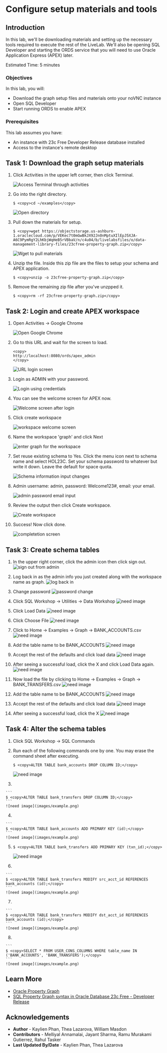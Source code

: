 # Configure setup materials and tools

## Introduction

In this lab, we'll be downloading materials and setting up the necessary tools required to execute the rest of the LiveLab. We'll also be opening SQL Developer and starting the ORDS service that you will need to use Oracle Application Express (APEX) later.

Estimated Time: 5 minutes


### Objectives

In this lab, you will:

- Download the graph setup files and materials onto your noVNC instance
- Open SQL Developer
- Start running ORDS to enable APEX 

### Prerequisites

This lab assumes you have:
- An instance with 23c Free Developer Release database installed
- Access to the instance's remote desktop


## Task 1: Download the graph setup materials


1. Click Activities in the upper left corner, then click Terminal.

    ![Access Terminal through activities](images/activities-terminal.png)

2. Go into the right directory.

    ```
    $ <copy>cd ~/examples</copy>
    ```

    ![Open directory](images/directory.png)

3. Pull down the materials for setup.

    ```
    $ <copy>wget https://objectstorage.us-ashburn-1.oraclecloud.com/p/VEKec7t0mGwBkJX92Jn0nMptuXIlEpJ5XJA-A6C9PymRgY2LhKbjWqHeB5rVBbaV/n/c4u04/b/livelabsfiles/o/data-management-library-files/23cfree-property-graph.zip</copy>
    ```

    ![Wget to pull materials](images/material-pulldown-setup.png)

3. Unzip the file. Inside this zip file are the files to setup your schema and APEX application.

    ```
    $ <copy>unzip -o 23cfree-property-graph.zip</copy>
    ```

    <!-- ![Unzip file](images/unzip-file.png) -->

4. Remove the remaining zip file after you've unzpped it.

    ```
    $ <copy>rm -rf 23cfree-property-graph.zip</copy>
    ```

    <!-- ![Remaining zip file removed](images/remove-zip.png) -->

## Task 2: Login and create APEX workspace

1. Open Activities -> Google Chrome

    ![Open Google Chrome](images/activities-chrome.png)


2. Go to this URL and wait for the screen to load.
    ```
    <copy>
    http://localhost:8080/ords/apex_admin
    </copy>
    ```

    ![URL login screen](images/admin-services.png)

3. Login as ADMIN with your password.

    ![Login using credentials](images/login-details.png)

4. You can see the welcome screen for APEX now. 

    ![Welcome screen after login](images/welcome-to-apex.png)

5. Click create workspace

    ![workspace welcome screen](images/workspace-name.png)

6. Name the workspace 'graph' and click Next

    ![enter graph for the workspace](images/graph-next.png)

7. Set reuse existing schema to Yes. Click the menu icon next to schema name and select HOL23C. Set your schema password to whatever but write it down. Leave the default for space quota.

    ![Schema information input changes](images/schema-info.png)

8. Admin username: admin, password: Welcome123#, email: your email.

    ![admin password email input](images/admin-password-email.png)

9. Review the output then click Create workspace.

    ![Create workspace](images/create-workspace.png)

10. Success! Now click done.

    ![completetion screen](images/done.png)

## Task 3: Create schema tables

1. In the upper right corner, click the admin icon then click sign out.
    ![sign out from admin](images/logout.png)

2.  Log back in as the admin info you just created along with the workspace name as graph.
    ![log back in](images/log-back-in.png)

3. Change password
    ![password change](images/change-password.png)

4. Click SQL Workshop -> Utilities -> Data Workshop
    ![need image](images/example.png)

5. Click Load Data
    ![need image](images/example.png)

6. Click Choose File
    ![need image](images/example.png)

7. Click to Home -> Examples -> Graph -> BANK_ACCOUNTS.csv
    ![need image](images/example.png)

8. Add the table name to be BANK_ACCOUNTS
    ![need image](images/example.png)

9. Accept the rest of the defaults and click load data
    ![need image](images/example.png)

10. After seeing a successful load, click the X and click Load Data again.
    ![need image](images/example.png)

11. Now load the file by clicking to Home -> Examples -> Graph -> BANK_TRANSFERS.csv
    ![need image](images/example.png)

12. Add the table name to be BANK_ACCOUNTS
    ![need image](images/example.png)

13. Accept the rest of the defaults and click load data
    ![need image](images/example.png)

14. After seeing a successful load, click the X
    ![need image](images/example.png)

## Task 4: Alter the schema tables

1. Click SQL Workshop -> SQL Commands

2. Run each of the following commands one by one. You may erase the command sheet after executing.

    ```
    $ <copy>ALTER TABLE bank_accounts DROP COLUMN ID;</copy>
    ```
    ![need image](images/example.png)

3. 

    ```
    $ <copy>ALTER TABLE bank_transfers DROP COLUMN ID;</copy>
    ```
    ![need image](images/example.png)
4. 

    ```
    $ <copy>ALTER TABLE bank_accounts ADD PRIMARY KEY (id);</copy>
    ```
    ![need image](images/example.png)

5. 
    ```
    $ <copy>ALTER TABLE bank_transfers ADD PRIMARY KEY (txn_id);</copy>
    ```
    ![need image](images/example.png)

6. 

    ```
    $ <copy>ALTER TABLE bank_transfers MODIFY src_acct_id REFERENCES bank_accounts (id);</copy>
    ```
    ![need image](images/example.png)

7. 

    ```
    $ <copy>ALTER TABLE bank_transfers MODIFY dst_acct_id REFERENCES bank_accounts (id);</copy>
    ```
    ![need image](images/example.png)

8. 

    ```
    $ <copy>SELECT * FROM USER_CONS_COLUMNS WHERE table_name IN ('BANK_ACCOUNTS', 'BANK_TRANSFERS');</copy>
    ```
    ![need image](images/example.png)



## Learn More
* [Oracle Property Graph](https://docs.oracle.com/en/database/oracle/property-graph/index.html)
* [SQL Property Graph syntax in Oracle Database 23c Free - Developer Release](https://docs.oracle.com/en/database/oracle/property-graph/23.1/spgdg/sql-ddl-statements-property-graphs.html#GUID-6EEB2B99-C84E-449E-92DE-89A5BBB5C96E)

## Acknowledgements

- **Author** - Kaylien Phan, Thea Lazarova, William Masdon
- **Contributors** - Melliyal Annamalai, Jayant Sharma, Ramu Murakami Gutierrez, Rahul Tasker
- **Last Updated By/Date** - Kaylien Phan, Thea Lazarova
